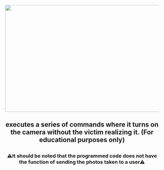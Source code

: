 <div align="center">
<img src="https://i.pinimg.com/564x/2e/d9/61/2ed961253a79975b5e48df26858a1eb3.jpg" width="650" height="350" />
 </div>
<h2 align="center">executes a series of commands where it turns on the camera without the victim realizing it. (For educational purposes only)<h2>
<h3 align="center">⚠It should be noted that the programmed code does not have the function of sending the photos taken to a user⚠<h3>
